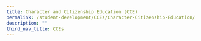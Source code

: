 ```yaml
---
title: Character and Citizenship Education (CCE)
permalink: /student-development/CCEs/Character-Citizenship-Education/
description: ""
third_nav_title: CCEs
---
```


